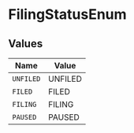 # FilingStatusEnum


## Values

| Name      | Value     |
| --------- | --------- |
| `UNFILED` | UNFILED   |
| `FILED`   | FILED     |
| `FILING`  | FILING    |
| `PAUSED`  | PAUSED    |